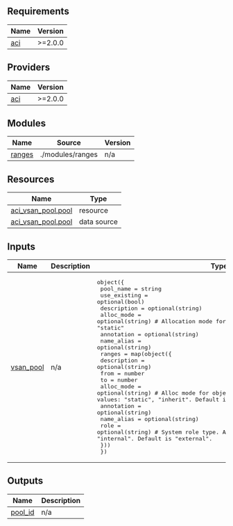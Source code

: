 <!-- BEGIN_TF_DOCS -->
## Requirements

| Name | Version |
|------|---------|
| <a name="requirement_aci"></a> [aci](#requirement\_aci) | >=2.0.0 |

## Providers

| Name | Version |
|------|---------|
| <a name="provider_aci"></a> [aci](#provider\_aci) | >=2.0.0 |

## Modules

| Name | Source | Version |
|------|--------|---------|
| <a name="module_ranges"></a> [ranges](#module\_ranges) | ./modules/ranges | n/a |

## Resources

| Name | Type |
|------|------|
| [aci_vsan_pool.pool](https://registry.terraform.io/providers/CiscoDevNet/aci/latest/docs/resources/vsan_pool) | resource |
| [aci_vsan_pool.pool](https://registry.terraform.io/providers/CiscoDevNet/aci/latest/docs/data-sources/vsan_pool) | data source |

## Inputs

| Name | Description | Type | Default | Required |
|------|-------------|------|---------|:--------:|
| <a name="input_vsan_pool"></a> [vsan\_pool](#input\_vsan\_pool) | n/a | <pre>object({<br>    pool_name     = string<br>    use_existing  = optional(bool)<br>    description   = optional(string)<br>    alloc_mode    = optional(string) # Allocation mode for object vsan_pool. Allowed values: "static"<br>    annotation    = optional(string)<br>    name_alias    = optional(string)<br>    ranges = map(object({<br>      description   = optional(string)<br>      from          = number<br>      to            = number<br>      alloc_mode    = optional(string) # Alloc mode for object VSAN Pool ranges. Allowed values: "static", "inherit". Default is "inherit".<br>      annotation    = optional(string)<br>      name_alias    = optional(string)<br>      role          = optional(string) # System role type. Allowed values: "external", "internal". Default is "external".<br>    }))<br>  })</pre> | n/a | yes |

## Outputs

| Name | Description |
|------|-------------|
| <a name="output_pool_id"></a> [pool\_id](#output\_pool\_id) | n/a |
<!-- END_TF_DOCS -->